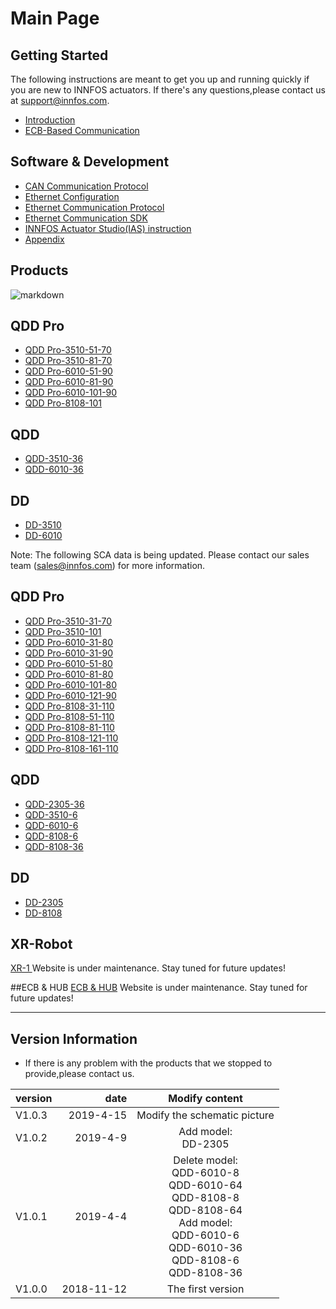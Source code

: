 Main Page
=====


Getting Started
--------
The following instructions are meant to get you up and running quickly if you are new to INNFOS actuators. 
If there's any questions,please contact us at support@innfos.com.

  * [Introduction](pages/introduction.md)
  * [ECB-Based Communication](https://www.mdeditor.com/)



Software & Development
------------

  * [CAN Communication Protocol][ipChanged]
  * [Ethernet Configuration](ipChange.md)
  * [Ethernet Communication Protocol](pages/Ethernet_Communication_Protocol.md)
  * [Ethernet Communication SDK](https://www.mdeditor.com/)
  * [INNFOS Actuator Studio(IAS) instruction](pages/INNFOS_Actuator_StudioIAS_instruction.md)
  * [Appendix](https://www.mdeditor.com/)
  
 
  [ipChanged]: <https://github.com/innfos/ipChangeTool/blob/master/README.md>

Products
-----------------
![markdown](http://wiki.innfos.com:81/wiki/images/a/a7/%E5%87%8F%E9%80%9F%E6%AF%94.png "markdown")


## QDD Pro
  * [QDD Pro-3510-51-70](pages/QDDPro-3510-51.md)
  * [QDD Pro-3510-81-70](pages/QDDPro-3510-81.md)
  * [QDD Pro-6010-51-90](pages/QDDPro-6010-51-90.md)
  * [QDD Pro-6010-81-90](pages/QDDPro-6010-81-90.md)
  * [QDD Pro-6010-101-90](pages/QDDPro-6010-101-90.md)
  * [QDD Pro-8108-101](pages/QDDPro-8108-101.md)



## QDD
  * [QDD-3510-36](pages/QDD-3510-36.md)
  * [QDD-6010-36](pages/QDD-6010-36.md)


## DD
  * [DD-3510](pages/DD-3510.md)
  * [DD-6010](pages/DD-6010.md)

Note: The following SCA data is being updated. Please contact our sales team (sales@innfos.com) for more information.

## QDD Pro
  * [QDD Pro-3510-31-70](pages/QDDPro-3510-31.md)
  * [QDD Pro-3510-101](pages/QDDPro-3510-101.md)
  * [QDD Pro-6010-31-80](pages/QDDPro-6010-31-80.md)
  * [QDD Pro-6010-31-90](pages/QDDPro-6010-31-90.md)
  * [QDD Pro-6010-51-80](pages/QDDPro-6010-51-80.md)
  * [QDD Pro-6010-81-80](pages/QDDPro-6010-81-80.md)
  * [QDD Pro-6010-101-80](pages/QDDPro-6010-101-80.md)
  * [QDD Pro-6010-121-90](pages/QDDPro-6010-121-90.md)
  * [QDD Pro-8108-31-110](pages/QDDPro-8108-31.md)
  * [QDD Pro-8108-51-110](pages/QDDPro-8108-51.md)
  * [QDD Pro-8108-81-110](pages/QDDPro-8108-81.md)
  * [QDD Pro-8108-121-110](pages/QDDPro-8108-121.md)
  * [QDD Pro-8108-161-110](pages/QDDPro-8108-161.md)


## QDD
  * [QDD-2305-36](pages/QDD-2305-36.md)
  * [QDD-3510-6](pages/QDD-3510-6.md)
  * [QDD-6010-6](pages/QDD-6010-6.md)
  * [QDD-8108-6](pages/QDD-8108-6.md)
  * [QDD-8108-36](pages/QDD-8108-36.md)

## DD
  * [DD-2305](pages/DD-2305.md)
  * [DD-8108](pages/DD-8108.md)

## XR-Robot
 [XR-1 ](https://www.mdeditor.com/)
Website is under maintenance. Stay tuned for future updates!

##ECB & HUB
[ECB & HUB](https://www.mdeditor.com/)
Website is under maintenance. Stay tuned for future updates!

- - - -

Version Information
----------------------


  * If there is any problem with the products that we stopped to provide,please contact us.

| version        | 	date   |  	Modify content  |
| --------   | -----:  | :----:  |
| V1.0.3      | 	2019-4-15   |   Modify the schematic picture    |
| V1.0.2       |  2019-4-9  |   	Add model: <br>DD-2305   |
| V1.0.1       |   2019-4-4    |  Delete model:<br>QDD-6010-8<br>QDD-6010-64 <br>QDD-8108-8 <br>QDD-8108-64<br>Add model:<br>QDD-6010-6 <br>QDD-6010-36 <br>QDD-8108-6 <br>QDD-8108-36  |
| V1.0.0       |   2018-11-12  |  The first version |


